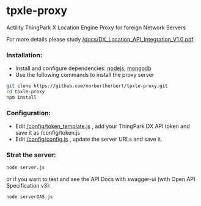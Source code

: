 # tpxle-proxy
Actility ThingPark X Location Engine Proxy for foreign Network Servers

For more details please study 
[/docs/DX_Location_API_Integration_V1.0.pdf](https://github.com/norbertherbert/tpxle-proxy/blob/master/docs/DX_Location_API_Integration_v1.0.pdf)

### Installation:
* Install and configure dependencies: 
[nodejs](https://nodejs.org/), 
[mongodb](https://docs.mongodb.com/manual/installation/)
* Use the following commands to install the proxy server
```bash
git clone https://github.com/norbertherbert/tpxle-proxy.git
cd tpxle-proxy
npm install
```
### Configuration:
* Edit 
[/config/token_template.js](https://github.com/norbertherbert/tpxle-proxy/blob/master/config/token_template.js)
, add your ThingPark DX API token and save it as /config/token.js 
* Edit
[/config/config.js](https://github.com/norbertherbert/tpxle-proxy/blob/master/config/config.js)
, update the server URLs and save it.

### Strat the server:
```bash
node server.js
```
or if you want to test and see the API Docs with swagger-ui (with Open API Specification v3):
```bash
node serverOAS.js
```
